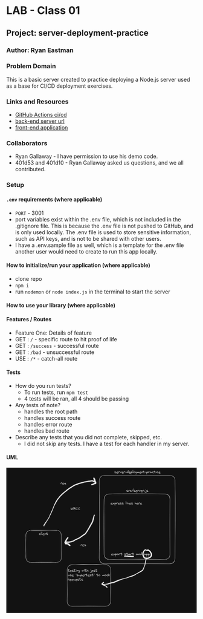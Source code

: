 # LAB - Class 01

## Project: server-deployment-practice

### Author: Ryan Eastman

### Problem Domain

This is a basic server created to practice deploying a Node.js server used as a base for CI/CD deployment exercises.

### Links and Resources

- [GitHub Actions ci/cd](https://github.com/DocHolliday13x/server-deployment-practice/actions)
- [back-end server url](https://server-deployment-practice-dev-67fq.onrender.com/)
- [front-end application](https://server-deployment-practice-main-xnav.onrender.com/)

### Collaborators

- Ryan Gallaway - I have permission to use his demo code.
- 401d53 and 401d10 - Ryan Gallaway asked us questions, and we all contributed.

### Setup

#### `.env` requirements (where applicable)

- `PORT` - 3001
- port variables exist within the .env file, which is not included in the .gitignore file. This is because the .env file is not pushed to GitHub, and is only used locally. The .env file is used to store sensitive information, such as API keys, and is not to be shared with other users.
- I have a .env.sample file as well, which is a template for the .env file another user would need to create to run this app locally.

#### How to initialize/run your application (where applicable)

- clone repo
- `npm i`
- run `nodemon` or `node index.js` in the terminal to start the server

#### How to use your library (where applicable)

#### Features / Routes

- Feature One: Details of feature
- GET : `/` - specific route to hit proof of life
- GET : `/success` - successful route
- GET : `/bad` - unsuccessful route
- USE : `/*` - catch-all route

#### Tests

- How do you run tests?
  - To run tests, run `npm test`
  - 4 tests will be ran, all 4 should be passing
- Any tests of note?
  - handles the root path
  - handles success route
  - handles error route
  - handles bad route
- Describe any tests that you did not complete, skipped, etc.
  - I did not skip any tests. I have a test for each handler in my server.

#### UML

![Lab01-UML](assets/lab01UML.png)
